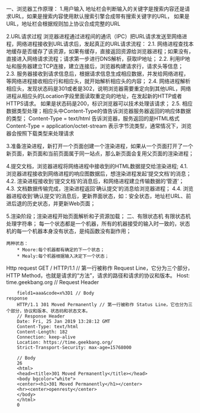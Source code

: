 一、浏览器工作原理：
1.用户输入 地址栏会判断输入的关键字是搜索内容还是请求URL，如果是搜索内容使用默认搜索引擎合成带有搜索关键字的URL， 如果是URL，地址栏会根据规则加上协议合成完整的URL

2.URL请求过程 浏览器进程通过进程间的通讯（IPC）把URL请求发送至网络进程，网络进程接收到URL请求后，发起真正的URL请求流程： 2.1. 网络进程查找本地缓存是否缓存了该资源，如果有缓存，直接返回资源给浏览器进程；如果没有，直接进入网络请求流程；请求第一步进行DNS解析，获取IP地址； 2.2. 利用IP地址和服务器建立TCP连接，建立连接后，浏览器构建请求行，请求头等信息； 2.3. 服务器接收到请求信息后，根据请求信息生成相应数据，并发给网络进程，等网络进程接收相应行和相应头，就开始解析相应头的内容； 2.4. 网络进程解析相应头，发现状态码是301或者是302，说明浏览器需要重定向到其他URL，网络进程从相应头的Location字段里面读取重定向的地址，在发起新的HTTP或者HTTPS请求。 如果是状态码是200，标识浏览器可以技术处理该请求； 2.5. 相应数据类型处理；相应头中Content-Type的值告诉浏览器服务器返回的响应体数据的类型； Content-Type = text/html 告诉浏览器，服务返回的是HTML格式 Content-Type = application/octet-stream 表示字节流类型，通常情况下，浏览器会按照下载类型来处理请求

3.准备渲染进程，新打开一个页面创建一个渲染进程，如果从一个页面打开了一个新页面，新页面和当前页面属于同一站点，那么新页面会复用父页面的渲染进程；

4.提交文档，浏览器进程将网络进程中接收到的HTML数据提交给渲染进程; 4.1. 浏览器进程接收到网络进程的响应图数据后，想渲染进程发起‘提交文档’的消息； 4.2. 渲染进程接收到‘提交文档’的消息后，和网络进程建立传输数据的‘管道’； 4.3. 文档数据传输完成，渲染进程返回‘确认提交’的消息给浏览器进程； 4.4. 浏览器进程收到‘确认提交’的消息后，更新界面状态，如：安全状态，地址栏URL、前进后退的历史状态，并更新Web页面；

5.渲染阶段；渲染进程开始页面解析和子资源加载；
二、有限状态机
有限状态机处理字符串；
	每一个状态都是一个机器，所有的机器接受的输入时一致的，状态机的每一个机器本身没有状态，是纯函数没有副作用；

	两种状态：
		* Moore:每个机器都有确定的下一个状态；
		* Mealy:每个机器根据输入决定下一个状态；
Http
    request
        GET / HTTP/1.1  // 第一行被称作 Request Line，它分为三个部分，HTTP Method，也就是请求的“方法”，请求的路径和请求的协议和版本。
        Host: time.geekbang.org // Request Header

        field1=aaa&code=x%3D1 // Body
    response
        HTTP/1.1 301 Moved Permanently // 第一行被称作 Status Line，它也分为三个部分，协议和版本、状态码和状态文本。
        // Response Header
        Date: Fri, 25 Jan 2019 13:28:12 GMT
        Content-Type: text/html
        Content-Length: 182
        Connection: keep-alive
        Location: https://time.geekbang.org/
        Strict-Transport-Security: max-age=15768000

        // Body
        26
        <html>
        <head><title>301 Moved Permanently</title></head>
        <body bgcolor="white">
        <center><h1>301 Moved Permanently</h1></center>
        <hr><center>openresty</center>
        </body>
        </html>
        0